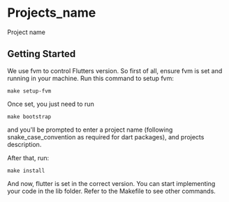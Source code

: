 # Projects_name

Project name

## Getting Started

We use fvm to control Flutters version. So first of all, ensure fvm is set and running in your machine.
Run this command to setup fvm:

```shell
make setup-fvm
```

Once set, you just need to run

```shell
make bootstrap
```

and you'll be prompted to enter a project name (following snake_case_convention as required for dart packages), and projects description.

After that, run:

```shell
make install
```

And now, flutter is set in the correct version. You can start implementing your code in the lib folder.
Refer to the Makefile to see other commands.

